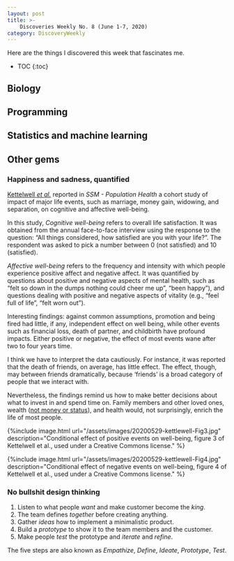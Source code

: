 ```yaml
---
layout: post
title: >-
    Discoveries Weekly No. 8 (June 1-7, 2020)
category: DiscoveryWeekly
---
```


Here are the things I discovered this week that fascinates me.

* TOC
{:toc}

## Biology

## Programming

## Statistics and machine learning

## Other gems

### Happiness and sadness, quantified

[Kettelwell *et
al.*](https://www.sciencedirect.com/science/article/pii/S2352827319302204)
reported in *SSM - Population Health* a cohort study of impact of major life
events, such as marriage, money gain, widowing, and separation, on cognitive and
affective well-being.

In this study, *Cognitive well-being* refers to overall life satisfaction. It
was obtained from the annual face-to-face interview using the response to the
question: &ldquo;All things considered, how satisfied are you with your
life?&rdquo;. The respondent was asked to pick a number between 0 (not
satisfied) and 10 (satisfied).

*Affective well-being* refers to the frequency and intensity with which people
experience positive affect and negative affect. It was quantified by questions
about positive and negative aspects of mental health, such as &ldquo;felt so
down in the dumps nothing could cheer me up&rdquo;, &ldquo;been happy&rdquo;),
and questions dealing with positive and negative aspects of vitality (e.g.,
&ldquo;feel full of life&rdquo;, &ldquo;felt worn out&rdquo;).

Interesting findings: against common assumptions,
promotion and being fired had little, if any, independent effect on well being,
while other events such as financial loss, death of partner, and childbirth have
profound impacts. Either positive or negative, the effect of most events wane
after two to four years time.

I think we have to interpret the data cautiously. For instance, it was reported
that the death of friends, on average, has little effect. The effect, though,
may between friends dramatically, because &lsquo;friends&rsquo; is a broad
category of people that we interact with.

Nevertheless, the findings remind us how to make better decisions about what to
invest in and spend time on. Family members and other loved ones, wealth ([not
money or status](https://nav.al/rich)), and health would, not surprisingly,
enrich the life of most people.

{%include image.html
url="/assets/images/20200529-kettlewell-Fig3.jpg"
description="Conditional effect of positive events on well-being, figure 3 of
Kettelwell et al., used under a Creative Commons license."
%}

{%include image.html
url="/assets/images/20200529-kettlewell-Fig4.jpg"
description="Conditional effect of negative events on well-being, figure 4 of
Kettelwell et al., used under a Creative Commons license."
%}

### No bullshit design thinking

1. Listen to what people *want* and make customer become the *king*.
1. The team defines *together* before creating anything.
1. Gather *ideas* how to implement a minimalistic product.
1. Build a *prototype* to show it to the team members and the customer.
1. Make people *test* the prototype and *iterate* and *refine*.

The five steps are also known as *Empathize*, *Define*, *Ideate*, *Prototype*,
*Test*.

